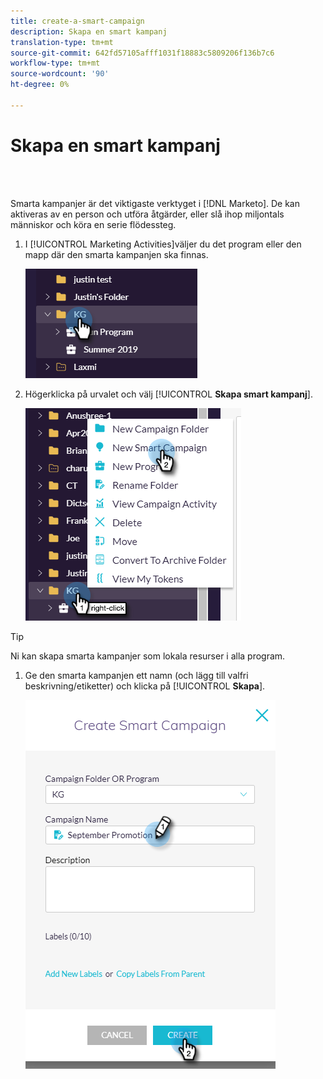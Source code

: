 ```yaml
---
title: create-a-smart-campaign
description: Skapa en smart kampanj
translation-type: tm+mt
source-git-commit: 642fd57105afff1031f18883c5809206f136b7c6
workflow-type: tm+mt
source-wordcount: '90'
ht-degree: 0%

---
```



# Skapa en smart kampanj

<br> 

Smarta kampanjer är det viktigaste verktyget i [!DNL Marketo]. De kan aktiveras av en person och utföra åtgärder, eller slå ihop miljontals människor och köra en serie flödessteg.

1. I [!UICONTROL Marketing Activities]väljer du det program eller den mapp där den smarta kampanjen ska finnas.

   ![Bild ett](/help/sky/assets/smart-campaigns/create-a-smart-campaign/create-a-smart-campaign-1.png)

1. Högerklicka på urvalet och välj [!UICONTROL **Skapa smart kampanj**].

   ![Bild två](/help/sky/assets/smart-campaigns/create-a-smart-campaign/create-a-smart-campaign-2.png)

>[!TIP]
>
>Ni kan skapa smarta kampanjer som lokala resurser i alla program.

1. Ge den smarta kampanjen ett namn (och lägg till valfri beskrivning/etiketter) och klicka på [!UICONTROL **Skapa**].

   ![Bild tre](/help/sky/assets/smart-campaigns/create-a-smart-campaign/create-a-smart-campaign-3.png)

